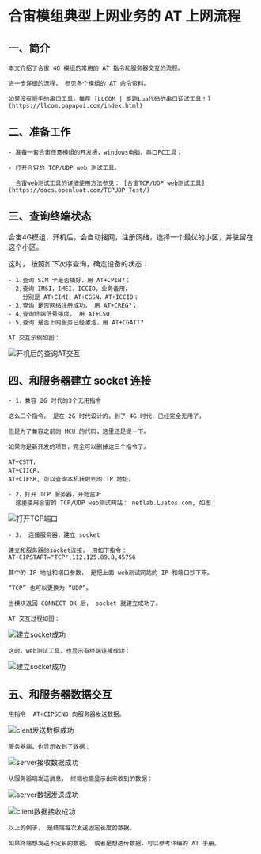 # 合宙模组典型上网业务的 AT 上网流程

## 一、简介

    本文介绍了合宙 4G 模组的常用的 AT 指令和服务器交互的流程。

    进一步详细的流程， 参见各个模组的 AT 命令资料。

    如果没有顺手的串口工具，推荐 [LLCOM | 能跑Lua代码的串口调试工具！](https://llcom.papapoi.com/index.html)

## 二、准备工作

    - 准备一套合宙任意模组的开发板，windows电脑，串口PC工具；

    - 打开合宙的 TCP/UDP web 测试工具。
    
      合宙web测试工具的详细使用方法参见： [合宙TCP/UDP web测试工具](https://docs.openluat.com/TCPUDP_Test/)


## 三、查询终端状态

合宙4G模组，开机后，会自动搜网，注册网络，选择一个最优的小区，并驻留在这个小区。

这时， 按照如下次序查询，确定设备的状态：

    - 1.查询 SIM 卡是否插好，用 AT+CPIN?；
    - 2,查询 IMSI，IMEI，ICCID，业务备用，
        分别是 AT+CIMI，AT+CGSN，AT+ICCID；
    - 3,查询 是否网络注册成功， 用 AT+CREG?；
    - 4,查询终端信号强度， 用 AT+CSQ
    - 5,查询 是否上网服务已经激活，用 AT+CGATT?

    AT 交互示例如图：
![开机后的查询AT交互](image/at_severalat.png)


## 四、和服务器建立 socket 连接

    - 1，兼容 2G 时代的3个无用指令
      
    这么三个指令， 是在 2G 时代设计的，到了 4G 时代，已经完全无用了，

    但是为了兼容之前的 MCU 的代码，这里还是提一下。

    如果你是新开发的项目，完全可以删掉这三个指令了。

    AT+CSTT， 
    AT+CIICR，
    AT+CIFSR, 可以查询本机获取到的 IP 地址。

    - 2，打开 TCP 服务器，开始监听
      这里使用合宙的 TCP/UDP web测试网站： netlab.Luatos.com, 如图：
![打开TCP端口](image/at_opentcp.png)

    
    - 3， 连接服务器，建立 socket

    建立和服务器的socket连接， 用如下指令：
    AT+CIPSTART="TCP",112.125.89.8,45756

    其中的 IP 地址和端口参数， 是把上面 web测试网站的 IP 和端口抄下来。

    “TCP” 也可以更换为 “UDP”。

    当模块返回 CONNECT OK 后， socket 就建立成功了。

    AT 交互过程如图：
![建立socket成功](image/at_socketopen.png)

    这时，web测试工具，也显示有终端连接成功：

![建立socket成功](image/at_tcpclient.png)


## 五、和服务器数据交互

    用指令  AT+CIPSEND 向服务器发送数据。

![clent发送数据成功](image/at_sendok.png)

    服务器端，也显示收到了数据：

![server接收数据成功](image/at_serverrecvok.png)
    
    从服务器端发送消息， 终端也能显示出来收到的数据：

![server数据发送成功](image/at_serversend.png)

![client数据接收成功](image/at_clientrecv.png)

    以上的例子， 是终端每次发送固定长度的数据。

    如果终端想发送不定长的数据， 或者是想透传数据，可以参考详细的 AT 手册。

